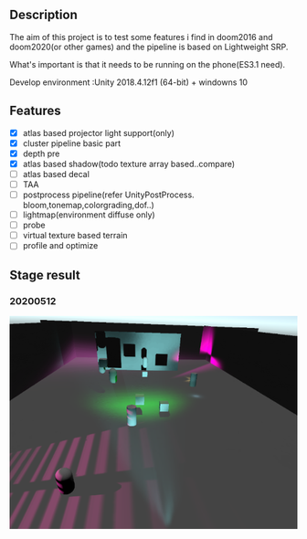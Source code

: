 ## Description

The aim of this project is to test some features i find in doom2016 and doom2020(or other games) and the pipeline is based on Lightweight SRP.

What's important is that it needs to be running on the phone(ES3.1 need).

Develop environment :Unity 2018.4.12f1 (64-bit) + windowns 10

## Features

- [x] atlas based projector light support(only)
- [x] cluster pipeline basic part
- [x] depth pre
- [x] atlas  based shadow(todo texture array based..compare)
- [ ] atlas  based decal
- [ ] TAA
- [ ] postprocess pipeline(refer UnityPostProcess. bloom,tonemap,colorgrading,dof..)
- [ ] lightmap(environment diffuse only)
- [ ] probe
- [ ] virtual texture based terrain
- [ ] profile and optimize

## Stage result

### 20200512

![20200406](Document/pics/20200512.png)